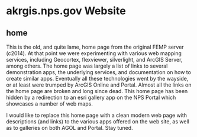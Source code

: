 akrgis.nps.gov Website
======================

## home

This is the old, and quite lame, home page from the original FEMP
server (c2014).  At that point we were experimenting with various
web mapping services, including Geocortex, flexviewer, silverlight,
and ArcGIS Server, among others.  The home page was
largely a list of links to several demonstration apps, the
underlying services, and documentation on how to create
similar apps. Eventually all these technologies went by the
wayside, or at least were trumped by ArcGIS Online and Portal.
Almost all the links on the home page are broken and long since dead.
This home page has been hidden by a redirection to an esri gallery
app on the NPS Portal which showcases a number of web maps. 

I would like to replace this home page with a clean modern
web page with descriptions (and links) to the various apps
offered on the web site, as well as to galleries on both AGOL
and Portal.  Stay tuned.
